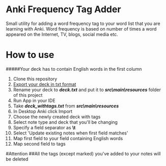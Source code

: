 # Anki Frequency Tag Adder

Small utility for adding a word frequency tag to your word list that you are learning with Anki. Word frequency is based on number of times a word appeared on the Internet, TV, blogs, social media etc.

# How to use
#####Your deck has to contain English words in the first column
1. Clone this repository
2. [Export your deck in txt format](https://docs.ankiweb.net/#/exporting)
3. Rename your deck to __*deck.txt*__ and put it to **_src\main\resources_** folder of this project 
4. Run App in your IDE
5. Take __*deck_withtags.txt*__ from __*src\main\resources*__
6. In Desktop Anki click Import
7. Choose the newly created deck with tags
8. Select note type and deck that you'll be changing
9. Specify a field separator as **\t**
10. Select 'Update existing notes when first field matches'
11. Map first field to your field containing English words
12. Map second field to tags

#Attention
##All the tags (except marked) you've added to your notes will be deleted